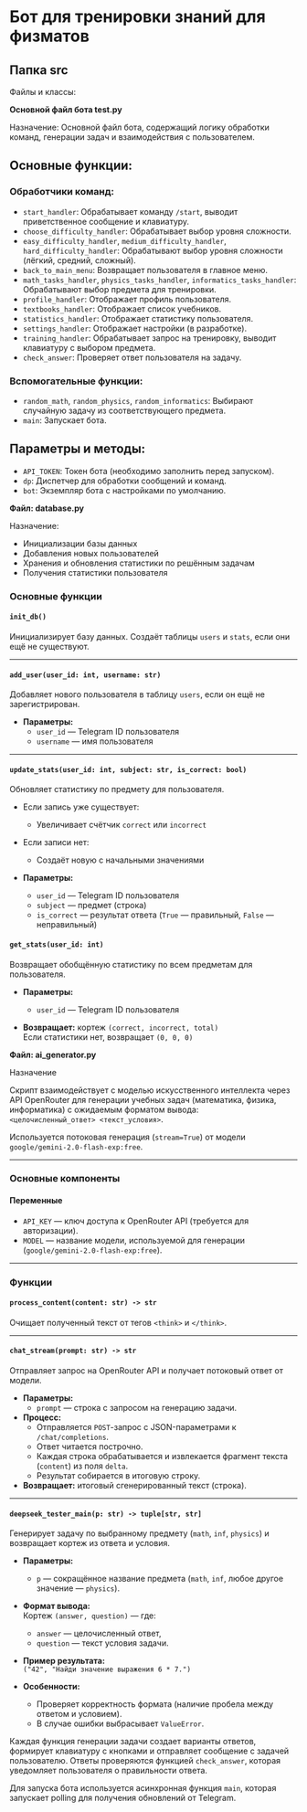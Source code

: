 # Бот для тренировки знаний для физматов
## Папка src
Файлы и классы:

**Основной файл бота test.py**

Назначение: Основной файл бота, содержащий логику обработки команд, генерации задач и взаимодействия с пользователем.

## Основные функции:

### Обработчики команд:
- `start_handler`: Обрабатывает команду `/start`, выводит приветственное сообщение и клавиатуру.
- `choose_difficulty_handler`: Обрабатывает выбор уровня сложности.
- `easy_difficulty_handler`, `medium_difficulty_handler`, `hard_difficulty_handler`: Обрабатывают выбор уровня сложности (лёгкий, средний, сложный).
- `back_to_main_menu`: Возвращает пользователя в главное меню.
- `math_tasks_handler`, `physics_tasks_handler`, `informatics_tasks_handler`: Обрабатывают выбор предмета для тренировки.
- `profile_handler`: Отображает профиль пользователя.
- `textbooks_handler`: Отображает список учебников.
- `statistics_handler`: Отображает статистику пользователя.
- `settings_handler`: Отображает настройки (в разработке).
- `training_handler`: Обрабатывает запрос на тренировку, выводит клавиатуру с выбором предмета.
- `check_answer`: Проверяет ответ пользователя на задачу.

### Вспомогательные функции:
- `random_math`, `random_physics`, `random_informatics`: Выбирают случайную задачу из соответствующего предмета.
- `main`: Запускает бота.

## Параметры и методы:

- `API_TOKEN`: Токен бота (необходимо заполнить перед запуском).
- `dp`: Диспетчер для обработки сообщений и команд.
- `bot`: Экземпляр бота с настройками по умолчанию.

**Файл: database.py**

Назначение: 
- Инициализации базы данных
- Добавления новых пользователей
- Хранения и обновления статистики по решённым задачам
- Получения статистики пользователя

### Основные функции

#### `init_db()`
Инициализирует базу данных. Создаёт таблицы `users` и `stats`, если они ещё не существуют.

---

#### `add_user(user_id: int, username: str)`
Добавляет нового пользователя в таблицу `users`, если он ещё не зарегистрирован.

- **Параметры:**
  - `user_id` — Telegram ID пользователя
  - `username` — имя пользователя

---

#### `update_stats(user_id: int, subject: str, is_correct: bool)`
Обновляет статистику по предмету для пользователя.

- Если запись уже существует:
  - Увеличивает счётчик `correct` или `incorrect`
- Если записи нет:
  - Создаёт новую с начальными значениями

- **Параметры:**
  - `user_id` — Telegram ID пользователя
  - `subject` — предмет (строка)
  - `is_correct` — результат ответа (`True` — правильный, `False` — неправильный)

#### `get_stats(user_id: int)`
Возвращает обобщённую статистику по всем предметам для пользователя.

- **Параметры:**
  - `user_id` — Telegram ID пользователя

- **Возвращает:** кортеж `(correct, incorrect, total)`  
  Если статистики нет, возвращает `(0, 0, 0)`


**Файл: ai_generator.py**

Назначение

Скрипт взаимодействует с моделью искусственного интеллекта через API OpenRouter для генерации учебных задач (математика, физика, информатика) с ожидаемым форматом вывода:  
`<целочисленный_ответ> <текст_условия>`.

Используется потоковая генерация (`stream=True`) от модели `google/gemini-2.0-flash-exp:free`.

---

### Основные компоненты

#### Переменные

- `API_KEY` — ключ доступа к OpenRouter API (требуется для авторизации).
- `MODEL` — название модели, используемой для генерации (`google/gemini-2.0-flash-exp:free`).

---

### Функции

#### `process_content(content: str) -> str`
Очищает полученный текст от тегов `<think>` и `</think>`.

---

#### `chat_stream(prompt: str) -> str`
Отправляет запрос на OpenRouter API и получает потоковый ответ от модели.

- **Параметры:**
  - `prompt` — строка с запросом на генерацию задачи.
- **Процесс:**
  - Отправляется `POST`-запрос с JSON-параметрами к `/chat/completions`.
  - Ответ читается построчно.
  - Каждая строка обрабатывается и извлекается фрагмент текста (`content`) из поля `delta`.
  - Результат собирается в итоговую строку.
- **Возвращает:** итоговый сгенерированный текст (строка).

---

#### `deepseek_tester_main(p: str) -> tuple[str, str]`
Генерирует задачу по выбранному предмету (`math`, `inf`, `physics`) и возвращает кортеж из ответа и условия.

- **Параметры:**
  - `p` — сокращённое название предмета (`math`, `inf`, любое другое значение — `physics`).
- **Формат вывода:**  
  Кортеж `(answer, question)` — где:
  - `answer` — целочисленный ответ,
  - `question` — текст условия задачи.
- **Пример результата:**  
  `("42", "Найди значение выражения 6 * 7.")`

- **Особенности:**
  - Проверяет корректность формата (наличие пробела между ответом и условием).
  - В случае ошибки выбрасывает `ValueError`.


Каждая функция генерации задачи создает варианты ответов, формирует клавиатуру с кнопками и отправляет сообщение с задачей пользователю. Ответы проверяются функцией `check_answer`, которая уведомляет пользователя о правильности ответа.

Для запуска бота используется асинхронная функция `main`, которая запускает polling для получения обновлений от Telegram.
